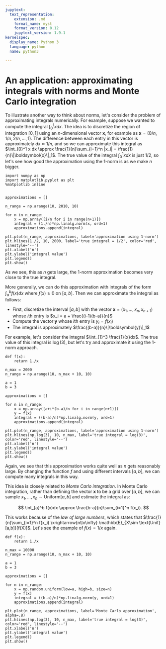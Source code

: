 ```yaml
---
jupytext:
  text_representation:
    extension: .md
    format_name: myst
    format_version: 0.12
    jupytext_version: 1.9.1
kernelspec:
  display_name: Python 3
  language: python
  name: python3

---
```




# An application: approximating integrals with norms and Monte Carlo integration

To illustrate another way to think about norms, let's consider the problem of approximating integrals numerically.
For example, suppose we wanted to compute the integral $\int_{0}^1 x dx$.
The idea is to discretize the region of integration $[0,1]$ using an $n$-dimensional vector $\boldsymbol{x}$, for example as $\boldsymbol{x} = (0/n, 1/n, 2/n,\dots, 1)$.
The difference between each entry in this vector is approximately $dx \approx 1/n$, and so we can approximate this integral as $\int_{0}^1 x dx \approx \frac{1}{n}\sum_{i=1}^n |x_i| = \frac{1}{n}\|\boldsymbol{x}\|_1$.
The true value of the integral $\int_{0}^1 x dx$ is just $1/2$, so let's see how good the approximation using the $1$-norm is as we make $n$ bigger.

```{code-cell}
import numpy as np
import matplotlib.pyplot as plt
%matplotlib inline


approximations = []

n_range = np.arange(10, 2010, 10)

for n in n_range:
    x = np.array([i/n for i in range(n+1)])
    integral = (1./n)*np.linalg.norm(x, ord=1)
    approximations.append(integral)

plt.plot(n_range, approximations, label='approximation using 1-norm')
plt.hlines(1./2, 10, 2000, label='true integral = 1/2', color='red', linestyle='--')
plt.xlabel('n')
plt.ylabel('integral value')
plt.legend()
plt.show()
```

As we see, this as $n$ gets large, the $1$-norm approximation becomes very close to the true integral.

More generally, we can do this approximation with integrals of the form $\int_{a}^{b} f(x) dx$ where $f(x)\geq 0$ on $[a,b]$. Then we can approximate the integral as follows:

- First, discretize the interval $[a,b]$ with the vector $\boldsymbol{x}=(x_1,\dots,x_n, x_{n+1})$ whose $i$th entry is $x_i = a + \frac{(i-1)(b-a)}{n}$
- Compute the vector $\boldsymbol{y}$ whose $i$th entry is $y_i = f(x_i)$
- The integral is approximately $\frac{(b-a)}{n}\|\boldsymbol{y}\|_1$

For example, let's consider the integral $\int_{1}^3 \frac{1}{x}dx$.  The true value of this integral is $\log(3)$, but let's try and approximate it using the $1$-norm approach.

```{code-cell}
def f(x):
    return 1./x

n_max = 2000
n_range = np.arange(10, n_max + 10, 10)

a = 1
b = 3

approximations = []

for n in n_range:
    x = np.array([a+i*(b-a)/n for i in range(n+1)])
    y = f(x)
    integral = ((b-a)/n)*np.linalg.norm(y, ord=1)
    approximations.append(integral)

plt.plot(n_range, approximations, label='approximation using 1-norm')
plt.hlines(np.log(3), 10, n_max, label='true integral = log(3)', color='red', linestyle='--')
plt.xlabel('n')
plt.ylabel('integral value')
plt.legend()
plt.show()
```

Again, we see that this approximation works quite well as $n$ gets reasonably large. By changing the function $f$ and using different intervals $[a,b]$, we can compute many integrals in this way.

This idea is closely related to _Monte Carlo integration_. In Monte Carlo integration, rather than defining the vector $\boldsymbol{x}$ to be a grid over $[a,b]$, we can sample $x_1,\dots,x_n \sim \text{Uniform}[a,b]$ and estimate the integral as:

$$
\int_{a}^b f(x)dx \approx \frac{b-a}{n}\sum_{i=1}^n f(x_i).
$$

This works because of the _law of large numbers_, which states that $\frac{1}{n}\sum_{i=1}^n f(x_i) \xrightarrow{n\to\infty} \mathbb{E}_{X\sim \text{Unif}[a,b]}[f(X)]$. Let's see the example of $f(x) = 1/x$ again.


```{code-cell}
def f(x):
    return 1./x

n_max = 10000
n_range = np.arange(10, n_max + 10, 10)

a = 1
b = 3

approximations = []

for n in n_range:
    x = np.random.uniform(low=a, high=b, size=n)
    y = f(x)
    integral = ((b-a)/n)*np.linalg.norm(y, ord=1)
    approximations.append(integral)

plt.plot(n_range, approximations, label='Monte Carlo approximation', alpha=.8)
plt.hlines(np.log(3), 10, n_max, label='true integral = log(3)', color='red', linestyle='--')
plt.xlabel('n')
plt.ylabel('integral value')
plt.legend()
plt.show()
```
